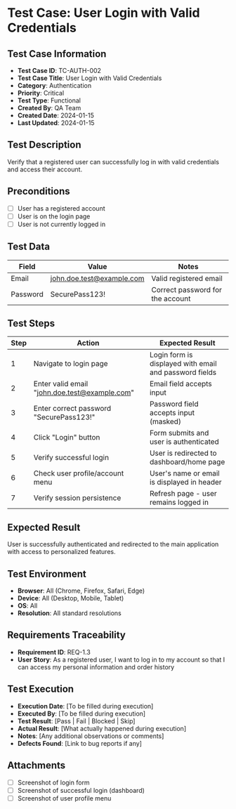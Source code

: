 # Test Case: User Login with Valid Credentials

## Test Case Information
- **Test Case ID**: TC-AUTH-002
- **Test Case Title**: User Login with Valid Credentials
- **Category**: Authentication
- **Priority**: Critical
- **Test Type**: Functional
- **Created By**: QA Team
- **Created Date**: 2024-01-15
- **Last Updated**: 2024-01-15

## Test Description
Verify that a registered user can successfully log in with valid credentials and access their account.

## Preconditions
- [ ] User has a registered account
- [ ] User is on the login page
- [ ] User is not currently logged in

## Test Data
| Field | Value | Notes |
|-------|-------|-------|
| Email | john.doe.test@example.com | Valid registered email |
| Password | SecurePass123! | Correct password for the account |

## Test Steps
| Step | Action | Expected Result |
|------|--------|-----------------|
| 1 | Navigate to login page | Login form is displayed with email and password fields |
| 2 | Enter valid email "john.doe.test@example.com" | Email field accepts input |
| 3 | Enter correct password "SecurePass123!" | Password field accepts input (masked) |
| 4 | Click "Login" button | Form submits and user is authenticated |
| 5 | Verify successful login | User is redirected to dashboard/home page |
| 6 | Check user profile/account menu | User's name or email is displayed in header |
| 7 | Verify session persistence | Refresh page - user remains logged in |

## Expected Result
User is successfully authenticated and redirected to the main application with access to personalized features.

## Test Environment
- **Browser**: All (Chrome, Firefox, Safari, Edge)
- **Device**: All (Desktop, Mobile, Tablet)
- **OS**: All
- **Resolution**: All standard resolutions

## Requirements Traceability
- **Requirement ID**: REQ-1.3
- **User Story**: As a registered user, I want to log in to my account so that I can access my personal information and order history

## Test Execution
- **Execution Date**: [To be filled during execution]
- **Executed By**: [To be filled during execution]
- **Test Result**: [Pass | Fail | Blocked | Skip]
- **Actual Result**: [What actually happened during execution]
- **Notes**: [Any additional observations or comments]
- **Defects Found**: [Link to bug reports if any]

## Attachments
- [ ] Screenshot of login form
- [ ] Screenshot of successful login (dashboard)
- [ ] Screenshot of user profile menu